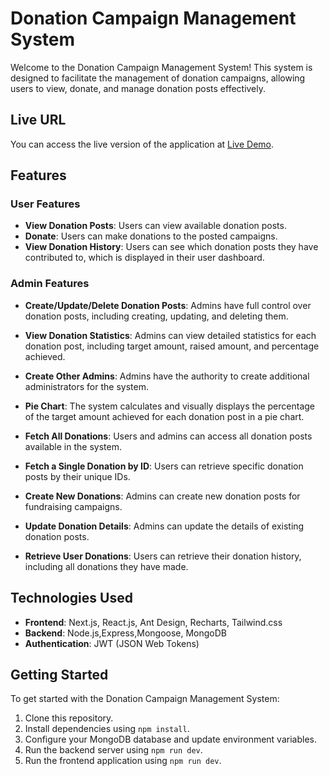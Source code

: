 # Donation Campaign Management System

Welcome to the Donation Campaign Management System! This system is designed to facilitate the management of donation campaigns, allowing users to view, donate, and manage donation posts effectively.

## Live URL

You can access the live version of the application at [Live Demo](https://donation-campaign-three.vercel.app).

## Features

### User Features

- **View Donation Posts**: Users can view available donation posts.
- **Donate**: Users can make donations to the posted campaigns.
- **View Donation History**: Users can see which donation posts they have contributed to, which is displayed in their user dashboard.

### Admin Features

- **Create/Update/Delete Donation Posts**: Admins have full control over donation posts, including creating, updating, and deleting them.
- **View Donation Statistics**: Admins can view detailed statistics for each donation post, including target amount, raised amount, and percentage achieved.
- **Create Other Admins**: Admins have the authority to create additional administrators for the system.
- **Pie Chart**: The system calculates and visually displays the percentage of the target amount achieved for each donation post in a pie chart.

- **Fetch All Donations**: Users and admins can access all donation posts available in the system.
- **Fetch a Single Donation by ID**: Users can retrieve specific donation posts by their unique IDs.
- **Create New Donations**: Admins can create new donation posts for fundraising campaigns.
- **Update Donation Details**: Admins can update the details of existing donation posts.
- **Retrieve User Donations**: Users can retrieve their donation history, including all donations they have made.

## Technologies Used

- **Frontend**: Next.js, React.js, Ant Design, Recharts, Tailwind.css
- **Backend**: Node.js,Express,Mongoose, MongoDB
- **Authentication**: JWT (JSON Web Tokens)

## Getting Started

To get started with the Donation Campaign Management System:

1. Clone this repository.
2. Install dependencies using `npm install`.
3. Configure your MongoDB database and update environment variables.
4. Run the backend server using `npm run dev`.
5. Run the frontend application using `npm run dev`.
